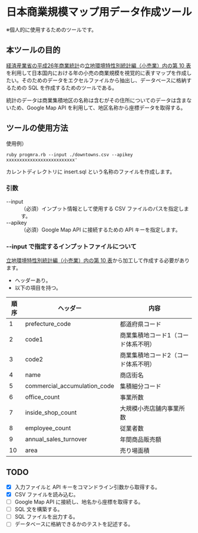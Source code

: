 # 日本商業規模マップ用データ作成ツール
※個人的に使用するためのツールです。

## 本ツールの目的
[経済産業省の平成26年商業統計](http://www.meti.go.jp/statistics/tyo/syougyo/result-2.html)の[立地環境特性別統計編（小売業）内の第 10 表](http://www.meti.go.jp/statistics/tyo/syougyo/result-2/h26/index-ricchidata.html)を利用して日本国内における年の小売の商業規模を視覚的に表すマップを作成したい。そのためのデータをエクセルファイルから抽出し、データベースに格納するための SQL を作成するためのツールである。

統計のデータは商業集積地区の名称は含むがその住所についてのデータは含まないため、Google Map API を利用して、地区名称から座標データを取得する。

## ツールの使用方法
使用例）
```
ruby progmra.rb --input ./downtowns.csv --apikey xxxxxxxxxxxxxxxxxxxxxxxxxx'
```

カレントディレクトリに insert.sql という名称のファイルを作成します。

### 引数
<dl>
  <dt>--input</dt>
  <dd>（必須）インプット情報として使用する CSV ファイルのパスを指定します。</dd>
  <dt>--apikey</dt>
  <dd>（必須）Google Map API に接続するための API キーを指定します。</dd>
</dl>

### --input で指定するインプットファイルについて
[立地環境特性別統計編（小売業）内の第 10 表](http://www.meti.go.jp/statistics/tyo/syougyo/result-2/h26/index-ricchidata.html)から加工して作成する必要があります。

- ヘッダーあり。
- 以下の項目を持つ。

|順序|ヘッダー|内容|
|-----|----------|----------|
|1|prefecture_code|都道府県コード|
|2|code1|商業集積地コード1（コード体系不明）|
|3|code2|商業集積地コード2（コード体系不明）|
|4|name|商店街名|
|5|commercial_accumulation_code|集積細分コード|
|6|office_count|事業所数|
|7|inside_shop_count|大規模小売店舗内事業所数|
|8|employee_count|従業者数|
|9|annual_sales_turnover|年間商品販売額|
|10|area|売り場面積|

## TODO
- [x] 入力ファイルと API キーをコマンドライン引数から取得する。
- [x] CSV ファイルを読み込む。
- [ ] Google Map API に接続し、地名から座標を取得する。
- [ ] SQL 文を構築する。
- [ ] SQL ファイルを出力する。
- [ ] データベースに格納できるかのテストを記述する。